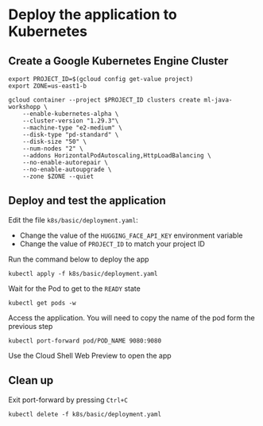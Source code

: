 # Deploy the application to Kubernetes

## Create a Google Kubernetes Engine Cluster

```
export PROJECT_ID=$(gcloud config get-value project)
export ZONE=us-east1-b

gcloud container --project $PROJECT_ID clusters create ml-java-workshopp \
    --enable-kubernetes-alpha \
    --cluster-version "1.29.3"\
    --machine-type "e2-medium" \
    --disk-type "pd-standard" \
    --disk-size "50" \
    --num-nodes "2" \
    --addons HorizontalPodAutoscaling,HttpLoadBalancing \
    --no-enable-autorepair \
    --no-enable-autoupgrade \
    --zone $ZONE --quiet
```

## Deploy and test the application

Edit the file `k8s/basic/deployment.yaml`:

- Change the value of the `HUGGING_FACE_API_KEY` environment variable
- Change the value of `PROJECT_ID` to match your project ID

Run the command below to deploy the app

```
kubectl apply -f k8s/basic/deployment.yaml
```

Wait for the Pod to get to the `READY` state

```
kubectl get pods -w
```

Access the application. You will need to copy the name of the pod form the previous step

```
kubectl port-forward pod/POD_NAME 9080:9080
```

Use the Cloud Shell Web Preview to open the app

## Clean up

Exit port-forward by pressing `Ctrl+C`

```
kubectl delete -f k8s/basic/deployment.yaml
```
